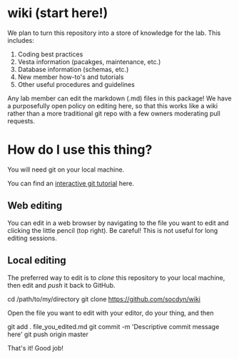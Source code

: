 # wiki (start here!)

We plan to turn this repository into a store of knowledge for the lab. This includes:

1. Coding best practices
2. Vesta information (pacakges, maintenance, etc.)
3. Database information (schemas, etc.)
4. New member how-to's and tutorials
5. Other useful procedures and guidelines

Any lab member can edit the markdown (.md) files in this package! We have a purposefully open policy on editing here, so that this works like a wiki rather than a more traditional git repo with a few owners moderating pull requests.

# How do I use this thing?

You will need git on your local machine.

You can find an [interactive git tutorial](https://try.github.io/levels/1/challenges/1) here.

## Web editing

You can edit in a web browser by navigating to the file you want to edit and clicking the little pencil (top right). Be careful! This is not useful for long editing sessions.

## Local editing

The preferred way to edit is to *clone* this repository to your local machine, then edit and *push* it back to GitHub.

  cd /path/to/my/directory
  git clone https://github.com/socdyn/wiki

Open the file you want to edit with your editor, do your thing, and then

  git add . file_you_edited.md
  git commit -m 'Descriptive commit message here'
  git push origin master

That's it! Good job!
